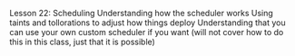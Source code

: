 Lesson 22: Scheduling
Understanding how the scheduler works
Using taints and tollorations to adjust how things deploy
Understanding that you can use your own custom scheduler if you want (will not cover how to do this in this class, just that it is possible)
